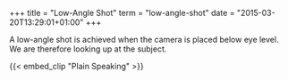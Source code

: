 +++
title = "Low-Angle Shot"
term = "low-angle-shot"
date = "2015-03-20T13:29:01+01:00"
+++

A low-angle shot is achieved when the camera is placed below eye
level. <!--more-->We are therefore looking up at the subject.

{{< embed_clip "Plain Speaking" >}}
